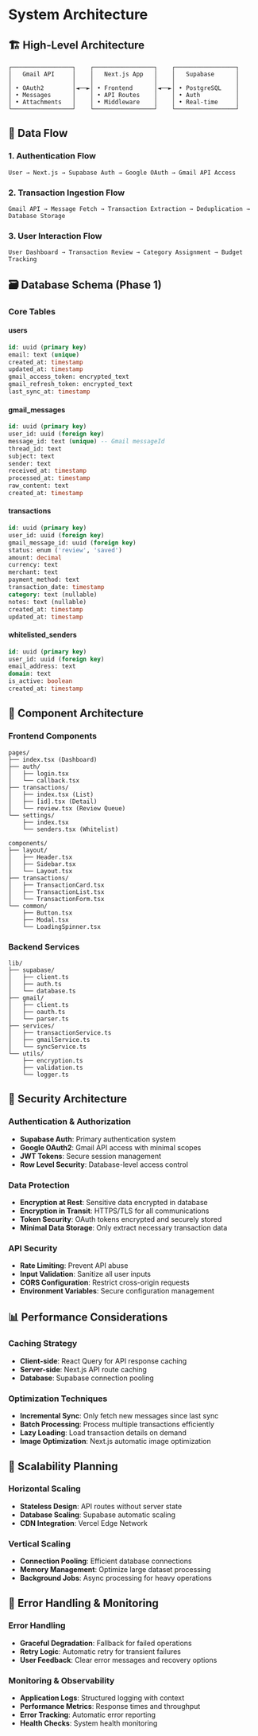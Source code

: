 # System Architecture

## 🏗️ High-Level Architecture

```
┌─────────────────┐    ┌─────────────────┐    ┌─────────────────┐
│   Gmail API     │    │   Next.js App   │    │   Supabase      │
│                 │    │                 │    │                 │
│ • OAuth2        │◄──►│ • Frontend      │◄──►│ • PostgreSQL    │
│ • Messages      │    │ • API Routes    │    │ • Auth          │
│ • Attachments   │    │ • Middleware    │    │ • Real-time     │
└─────────────────┘    └─────────────────┘    └─────────────────┘
```

## 🔄 Data Flow

### 1. Authentication Flow
```
User → Next.js → Supabase Auth → Google OAuth → Gmail API Access
```

### 2. Transaction Ingestion Flow
```
Gmail API → Message Fetch → Transaction Extraction → Deduplication → Database Storage
```

### 3. User Interaction Flow
```
User Dashboard → Transaction Review → Category Assignment → Budget Tracking
```

## 🗃️ Database Schema (Phase 1)

### Core Tables

#### users
```sql
id: uuid (primary key)
email: text (unique)
created_at: timestamp
updated_at: timestamp
gmail_access_token: encrypted_text
gmail_refresh_token: encrypted_text
last_sync_at: timestamp
```

#### gmail_messages
```sql
id: uuid (primary key)
user_id: uuid (foreign key)
message_id: text (unique) -- Gmail messageId
thread_id: text
subject: text
sender: text
received_at: timestamp
processed_at: timestamp
raw_content: text
created_at: timestamp
```

#### transactions
```sql
id: uuid (primary key)
user_id: uuid (foreign key)
gmail_message_id: uuid (foreign key)
status: enum ('review', 'saved')
amount: decimal
currency: text
merchant: text
payment_method: text
transaction_date: timestamp
category: text (nullable)
notes: text (nullable)
created_at: timestamp
updated_at: timestamp
```

#### whitelisted_senders
```sql
id: uuid (primary key)
user_id: uuid (foreign key)
email_address: text
domain: text
is_active: boolean
created_at: timestamp
```

## 🔧 Component Architecture

### Frontend Components
```
pages/
├── index.tsx (Dashboard)
├── auth/
│   ├── login.tsx
│   └── callback.tsx
├── transactions/
│   ├── index.tsx (List)
│   ├── [id].tsx (Detail)
│   └── review.tsx (Review Queue)
└── settings/
    ├── index.tsx
    └── senders.tsx (Whitelist)

components/
├── layout/
│   ├── Header.tsx
│   ├── Sidebar.tsx
│   └── Layout.tsx
├── transactions/
│   ├── TransactionCard.tsx
│   ├── TransactionList.tsx
│   └── TransactionForm.tsx
└── common/
    ├── Button.tsx
    ├── Modal.tsx
    └── LoadingSpinner.tsx
```

### Backend Services
```
lib/
├── supabase/
│   ├── client.ts
│   ├── auth.ts
│   └── database.ts
├── gmail/
│   ├── client.ts
│   ├── oauth.ts
│   └── parser.ts
├── services/
│   ├── transactionService.ts
│   ├── gmailService.ts
│   └── syncService.ts
└── utils/
    ├── encryption.ts
    ├── validation.ts
    └── logger.ts
```

## 🔐 Security Architecture

### Authentication & Authorization
- **Supabase Auth**: Primary authentication system
- **Google OAuth2**: Gmail API access with minimal scopes
- **JWT Tokens**: Secure session management
- **Row Level Security**: Database-level access control

### Data Protection
- **Encryption at Rest**: Sensitive data encrypted in database
- **Encryption in Transit**: HTTPS/TLS for all communications
- **Token Security**: OAuth tokens encrypted and securely stored
- **Minimal Data Storage**: Only extract necessary transaction data

### API Security
- **Rate Limiting**: Prevent API abuse
- **Input Validation**: Sanitize all user inputs
- **CORS Configuration**: Restrict cross-origin requests
- **Environment Variables**: Secure configuration management

## 📊 Performance Considerations

### Caching Strategy
- **Client-side**: React Query for API response caching
- **Server-side**: Next.js API route caching
- **Database**: Supabase connection pooling

### Optimization Techniques
- **Incremental Sync**: Only fetch new messages since last sync
- **Batch Processing**: Process multiple transactions efficiently
- **Lazy Loading**: Load transaction details on demand
- **Image Optimization**: Next.js automatic image optimization

## 🔄 Scalability Planning

### Horizontal Scaling
- **Stateless Design**: API routes without server state
- **Database Scaling**: Supabase automatic scaling
- **CDN Integration**: Vercel Edge Network

### Vertical Scaling
- **Connection Pooling**: Efficient database connections
- **Memory Management**: Optimize large dataset processing
- **Background Jobs**: Async processing for heavy operations

## 🚨 Error Handling & Monitoring

### Error Handling
- **Graceful Degradation**: Fallback for failed operations
- **Retry Logic**: Automatic retry for transient failures
- **User Feedback**: Clear error messages and recovery options

### Monitoring & Observability
- **Application Logs**: Structured logging with context
- **Performance Metrics**: Response times and throughput
- **Error Tracking**: Automatic error reporting
- **Health Checks**: System health monitoring
